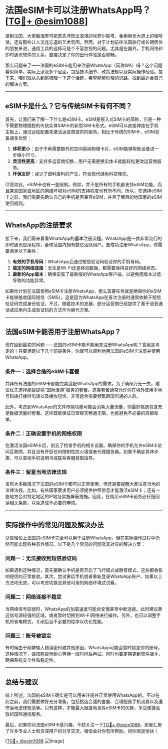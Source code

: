 # 法国eSIM卡可以注册WhatsApp吗？[[TG💪+ @esim1088](https://t.me/s/esim1088)]

提到法国，大家脑海里可能首先浮现出浪漫的埃菲尔铁塔、香榭丽舍大道上的咖啡馆，还有那些让人流连忘返的艺术氛围。然而，对于计划前往法国旅行或长期居住的朋友来说，通信工具的选择可是个不容忽视的问题。尤其是在国外，手机网络和即时通讯软件的关系，直接决定了你的出行体验是否顺畅。

那么问题来了——法国的eSIM卡能用来注册WhatsApp（简称WA）吗？这个问题看似简单，实际上涉及多个层面，包括技术细节、政策法规以及实际操作经验。接下来，咱们就从头到尾梳理一下这个话题，希望能帮你理清思路，找到最适合自己的解决方案。

---

## eSIM卡是什么？它与传统SIM卡有何不同？

首先，让我们来了解一下什么是eSIM卡。eSIM是嵌入式SIM卡的简称，它是一种不需要物理插拔的传统实体SIM卡的新型SIM卡形式。eSIM可以直接焊接在手机主板上，通过远程配置来激活运营商提供的服务。相比于传统的SIM卡，eSIM具备诸多优势：

1. **体积更小**：由于不再需要额外的空间容纳物理卡片，eSIM能够帮助设备进一步缩小尺寸。
2. **灵活性更高**：支持多运营商切换，用户无需更换实体卡就能轻松更改运营商服务。
3. **环保友好**：减少了塑料废料的产生，符合现代绿色科技理念。

尽管如此，eSIM卡也有一些限制。例如，并不是所有的手机都支持eSIM功能，而且某些国家或地区的网络环境对eSIM的支持程度也有所不同。所以，在选择eSIM卡之前，我们需要先确认自己的手机是否兼容eSIM，并且了解目的地国家的eSIM使用规则。

---

## WhatsApp的注册要求

接下来，我们再来看看WhatsApp的基本注册流程。WhatsApp是一款非常流行的即时通讯应用程序，全球范围内拥有数亿活跃用户。要成功注册WhatsApp，你需要满足以下条件：

1. **有效的手机号码**：WhatsApp会通过短信验证码验证你的手机号码。
2. **稳定的网络连接**：无论是Wi-Fi还是移动数据，都需要保持良好的网络状态。
3. **最新的App版本**：确保安装了最新版的WhatsApp客户端，以避免因版本过低导致的功能异常。

如果你计划在法国使用eSIM卡注册WhatsApp，那么首要任务就是确保你的eSIM卡能够接收国际短信（SMS）。这是因为WhatsApp在首次注册时通常依赖于短信验证码完成身份验证。不过，随着技术的发展，部分运营商已经提供了基于语音通话或应用内生成验证码的方式作为替代方案。

---

## 法国eSIM卡能否用于注册WhatsApp？

现在回到最初的问题——法国的eSIM卡能不能用来注册WhatsApp呢？答案是肯定的！只要满足以下几个前提条件，你就可以顺利地用法国的eSIM卡注册并使用WhatsApp。

### 条件一：选择合适的eSIM卡套餐

并非所有法国的eSIM卡都能完美适配WhatsApp的需求。为了确保万无一失，建议优先选择那些提供“国际漫游”服务的套餐。这类套餐通常允许你在境外使用本地号码拨打接听电话以及接收短信，非常适合需要频繁跨国沟通的人群。

此外，考虑到WhatsApp的文件传输功能可能会消耗大量流量，你最好挑选包含充足数据流量的套餐。这样既能保证日常聊天畅通无阻，也能避免不必要的高额账单。

### 条件二：正确设置手机的网络权限

在激活法国eSIM卡后，别忘了检查手机的相关设置。确保你的手机允许eSIM卡访问互联网，并且没有开启任何限制性防火墙或者代理服务器。如果不确定具体步骤，可以查阅手机说明书或联系客服获取指导。

### 条件三：留意当地法律法规

虽然大多数情况下法国的eSIM卡都可以正常使用，但还是要提醒大家注意当地的法律法规。比如，有些国家要求用户必须提供护照信息才能激活eSIM卡；还有一些地方会对特定地区的IP地址实施屏蔽措施。因此，在购买eSIM卡前务必仔细阅读相关条款，以免造成不必要的麻烦。

---

## 实际操作中的常见问题及解决办法

尽管理论上法国的eSIM卡完全可以用于注册WhatsApp，但在实际操作过程中仍然可能出现各种意外情况。以下是几个常见的问题及其对应的解决方案：

### 问题一：无法接收到短信验证码

如果遇到这种情况，首先要确认手机是否开启了飞行模式或静音模式，这些都会影响短信的正常接收。其次，尝试重启手机或者重新登录WhatsApp账户。如果以上方法均无效，可以考虑切换至其他可用的网络环境试试看。

### 问题二：网络连接不稳定

当网络信号较弱时，WhatsApp的加载速度可能会变慢甚至中断连接。此时建议靠近信号源较强的区域，或者暂时切换到Wi-Fi网络进行操作。另外，也可以调整手机的省电模式，关闭后台不必要的程序以优化性能。

### 问题三：账号被锁定

有时候由于频繁输入错误密码或其他原因，WhatsApp可能会暂时锁定你的账号。这种情况下，请按照提示耐心等待一段时间后再试。同时也要定期更新软件版本，确保系统安全性和稳定性。

---

## 总结与建议

综上所述，法国的eSIM卡确实是可以用来注册并正常使用WhatsApp的。不过在此之前，我们需要做好充分准备，包括挑选合适的套餐、合理配置手机设置以及遵守当地法律规范等。只有这样，才能最大限度地发挥eSIM卡的优势，享受便捷高效的国际通信服务。

最后，如果你对法国eSIM卡感兴趣，不妨关注一下[TG💪+ @esim1088](https://t.me/s/esim1088)，那里汇聚了许多专业人士和资深用户的分享交流，相信会对你有所帮助。祝你旅途愉快！

[[TG💪+ @esim1088](https://t.me/s/esim1088) ![Image](https://i.postimg.cc/4NQfJmqS/Snipaste-2025-05-13-00-14-12.png)]